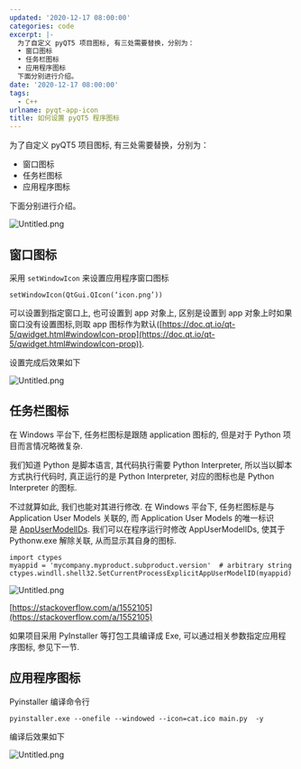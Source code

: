 ```yaml
---
updated: '2020-12-17 08:00:00'
categories: code
excerpt: |-
  为了自定义 pyQT5 项目图标, 有三处需要替换，分别为：
  • 窗口图标
  • 任务栏图标
  • 应用程序图标
  下面分别进行介绍。
date: '2020-12-17 08:00:00'
tags:
  - C++
urlname: pyqt-app-icon
title: 如何设置 pyQT5 程序图标
---
```


为了自定义 pyQT5 项目图标, 有三处需要替换，分别为：

- 窗口图标
- 任务栏图标
- 应用程序图标

下面分别进行介绍。


![Untitled.png](https://prod-files-secure.s3.us-west-2.amazonaws.com/fbb39313-8950-40fc-9abf-5c7412d9778c/43c677bf-f0bb-4358-b300-59a95e8033b3/Untitled.png?X-Amz-Algorithm=AWS4-HMAC-SHA256&X-Amz-Content-Sha256=UNSIGNED-PAYLOAD&X-Amz-Credential=AKIAT73L2G45HZZMZUHI%2F20240926%2Fus-west-2%2Fs3%2Faws4_request&X-Amz-Date=20240926T050930Z&X-Amz-Expires=3600&X-Amz-Signature=74f932bd067d2068d165d5dfb79ef992559097d0da7e90c8e033b7de00f7ab2d&X-Amz-SignedHeaders=host&x-id=GetObject)


## 窗口图标


采用 `setWindowIcon` 来设置应用程序窗口图标


```text
setWindowIcon(QtGui.QIcon(‘icon.png’))
```


可以设置到指定窗口上, 也可设置到 app 对象上, 区别是设置到 app 对象上时如果窗口没有设置图标,则取 app 图标作为默认([https://doc.qt.io/qt-5/qwidget.html#windowIcon-prop](https://doc.qt.io/qt-5/qwidget.html#windowIcon-prop)).


设置完成后效果如下


![Untitled.png](https://prod-files-secure.s3.us-west-2.amazonaws.com/fbb39313-8950-40fc-9abf-5c7412d9778c/56ffb263-584a-408b-9006-23cffd3ccf7e/Untitled.png?X-Amz-Algorithm=AWS4-HMAC-SHA256&X-Amz-Content-Sha256=UNSIGNED-PAYLOAD&X-Amz-Credential=AKIAT73L2G45HZZMZUHI%2F20240926%2Fus-west-2%2Fs3%2Faws4_request&X-Amz-Date=20240926T050930Z&X-Amz-Expires=3600&X-Amz-Signature=c2d7e4da78e5682d697dd2abbceab8ecaa808efaceb729a90568b334e90c99a8&X-Amz-SignedHeaders=host&x-id=GetObject)


## 任务栏图标


在 Windows 平台下, 任务栏图标是跟随 application 图标的, 但是对于 Python 项目而言情况略微复杂.


我们知道 Python 是脚本语言, 其代码执行需要 Python Interpreter, 所以当以脚本方式执行代码时, 真正运行的是 Python Interpreter, 对应的图标也是 Python Interpreter 的图标.


不过就算如此, 我们也能对其进行修改. 在 Windows 平台下, 任务栏图标是与 Application User Models 关联的, 而 Application User Models 的唯一标识是 [AppUserModelIDs](https://docs.microsoft.com/zh-cn/windows/win32/shell/appids?redirectedfrom=MSDN#host). 我们可以在程序运行时修改 AppUserModelIDs, 使其于 Pythonw.exe 解除关联, 从而显示其自身的图标.


```text
import ctypes
myappid = 'mycompany.myproduct.subproduct.version'  # arbitrary string
ctypes.windll.shell32.SetCurrentProcessExplicitAppUserModelID(myappid)
```


![Untitled.png](https://prod-files-secure.s3.us-west-2.amazonaws.com/fbb39313-8950-40fc-9abf-5c7412d9778c/96fa958d-a7f7-4919-804a-17923768ecb2/Untitled.png?X-Amz-Algorithm=AWS4-HMAC-SHA256&X-Amz-Content-Sha256=UNSIGNED-PAYLOAD&X-Amz-Credential=AKIAT73L2G45HZZMZUHI%2F20240926%2Fus-west-2%2Fs3%2Faws4_request&X-Amz-Date=20240926T050930Z&X-Amz-Expires=3600&X-Amz-Signature=cb54616f810e4b45da4be307e05dab85714fd9873d5607bf5f2cd1914173a6d5&X-Amz-SignedHeaders=host&x-id=GetObject)


[https://stackoverflow.com/a/1552105](https://stackoverflow.com/a/1552105)


如果项目采用 PyInstaller 等打包工具编译成 Exe, 可以通过相关参数指定应用程序图标, 参见下一节.


## 应用程序图标


Pyinstaller 编译命令行


```text
pyinstaller.exe --onefile --windowed --icon=cat.ico main.py  -y

```


编译后效果如下


![Untitled.png](https://prod-files-secure.s3.us-west-2.amazonaws.com/fbb39313-8950-40fc-9abf-5c7412d9778c/b0b15290-470e-4769-895b-02ea12a10afb/Untitled.png?X-Amz-Algorithm=AWS4-HMAC-SHA256&X-Amz-Content-Sha256=UNSIGNED-PAYLOAD&X-Amz-Credential=AKIAT73L2G45HZZMZUHI%2F20240926%2Fus-west-2%2Fs3%2Faws4_request&X-Amz-Date=20240926T050930Z&X-Amz-Expires=3600&X-Amz-Signature=17a94d2be85e890ae619576868878eb9e3e55bbdc2017dd8da77445073b94a92&X-Amz-SignedHeaders=host&x-id=GetObject)

